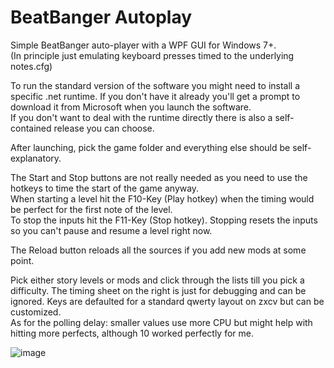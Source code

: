 # BeatBanger Autoplay

Simple BeatBanger auto-player with a WPF GUI for Windows 7+. <br>
(In principle just emulating keyboard presses timed to the underlying notes.cfg)

To run the standard version of the software you might need to install a specific .net runtime. If you don't have it already you'll get a prompt to download it from Microsoft when you launch the software. <br>
If you don't want to deal with the runtime directly there is also a self-contained release you can choose.

After launching, pick the game folder and everything else should be self-explanatory.

The Start and Stop buttons are not really needed as you need to use the hotkeys to time the start of the game anyway. <br>
When starting a level hit the F10-Key (Play hotkey) when the timing would be perfect for the first note of the level. <br>
To stop the inputs hit the F11-Key (Stop hotkey). Stopping resets the inputs so you can't pause and resume a level right now.

The Reload button reloads all the sources if you add new mods at some point.

Pick either story levels or mods and click through the lists till you pick a difficulty. The timing sheet on the right is just for debugging and can be ignored.
Keys are defaulted for a standard qwerty layout on zxcv but can be customized. <br>
As for the polling delay: smaller values use more CPU but might help with hitting more perfects, although 10 worked perfectly for me.

![image](https://github.com/user-attachments/assets/6773d644-2e68-499c-b890-4e93d48467f5)
